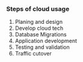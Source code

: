 ### Steps of cloud usage

1. Planing and design
2. Develop cloud tech
3. Database Migrations
4. Application development
5. Testing and validation
6. Traffic cutover